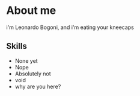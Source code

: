 # About me
i'm Leonardo Bogoni, and i'm eating your kneecaps

## Skills

- None yet
- Nope
- Absolutely not
- void
- why are you here?
